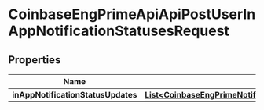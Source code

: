 
# CoinbaseEngPrimeApiApiPostUserInAppNotificationStatusesRequest

## Properties
Name | Type | Description | Notes
------------ | ------------- | ------------- | -------------
**inAppNotificationStatusUpdates** | [**List&lt;CoinbaseEngPrimeNotificationApiInAppNotificationStatusUpdate&gt;**](CoinbaseEngPrimeNotificationApiInAppNotificationStatusUpdate.md) |  | 



